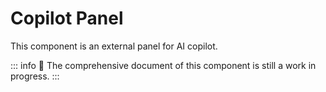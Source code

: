 # Copilot Panel

This component is an external panel for AI copilot.

::: info
🚧 The comprehensive document of this component is still a work in progress.
:::
